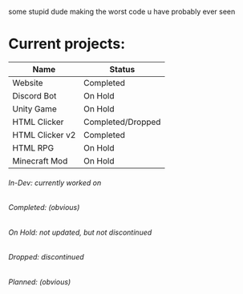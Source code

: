 some stupid dude making the worst code u have probably ever seen

# Current projects:

| Name | Status |
| --- | --- |
| Website | Completed |
| Discord Bot | On Hold |
| Unity Game | On Hold |
| HTML Clicker | Completed/Dropped |
| HTML Clicker v2 | Completed |
| HTML RPG | On Hold |
| Minecraft Mod | On Hold |

###### In-Dev: currently worked on
###### Completed: (obvious)
###### On Hold: not updated, but not discontinued
###### Dropped: discontinued
###### Planned: (obvious)

<!---
Micholex17/Micholex17 is a ✨ special ✨ repository because its `README.md` (this file) appears on your GitHub profile.
You can click the Preview link to take a look at your changes.
--->
